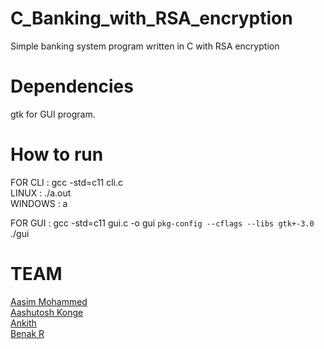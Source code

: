 # C_Banking_with_RSA_encryption
Simple banking system program written in C with RSA encryption

# Dependencies  
gtk for GUI program.  
  
# How to run  
FOR CLI : gcc -std=c11 cli.c  
LINUX : ./a.out  
WINDOWS : a  
  
FOR GUI : gcc -std=c11 gui.c -o gui `pkg-config --cflags --libs gtk+-3.0`  
./gui  

# TEAM
[Aasim Mohammed](https://github.com/aasimmd) \
[Aashutosh Konge](https://github.com/kaash-bot) \
[Ankith](https://github.com/Ankithboggaram) \
[Benak R](https://github.com/BenakR)
